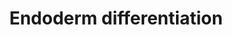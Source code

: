---
annotations:
- id: PW:0000004
  parent: regulatory pathway
  type: Pathway Ontology
  value: regulatory pathway
authors:
- Mkutmon
- Susan
- Eweitz
description: 'Model depicting endoderm specification based on the literature and highly
  enriched gene expression profiles via comparison across dozens of independent induced
  and embryonic pluripotent stem cell lines, following differentiation to multiple
  lineages (ectoderm, mesoderm, endoderm, embryoid body). The underlying genomic data
  can be obtained from:  https://www.synapse.org/#!Synapse:syn1773109'
last-edited: 2021-05-21
organisms:
- Bos taurus
redirect_from:
- /index.php/Pathway:WP3240
- /instance/WP3240
revision: null
schema-jsonld:
- '@context': https://schema.org/
  '@id': https://wikipathways.github.io/pathways/WP3240.html
  '@type': Dataset
  creator:
    '@type': Organization
    name: WikiPathways
  description: 'Model depicting endoderm specification based on the literature and
    highly enriched gene expression profiles via comparison across dozens of independent
    induced and embryonic pluripotent stem cell lines, following differentiation to
    multiple lineages (ectoderm, mesoderm, endoderm, embryoid body). The underlying
    genomic data can be obtained from:  https://www.synapse.org/#!Synapse:syn1773109'
  keywords:
  - ACACA
  - AEBP2
  - AHDC1
  - APC
  - APP
  - ASCC3
  - ATP8B2
  - BCORL1
  - BMP7
  - BMPR-IA
  - BPTF
  - BTAF1
  - C11orf30
  - C1QBP
  - CAND1
  - CDC73
  - CDYL
  - CEBPZ
  - CEP250
  - CER1
  - CRTC1
  - CTBP2
  - CTNNB1
  - CTR9
  - CUL4B
  - DAB2
  - DDAH1
  - DIP2A
  - DKK1
  - DNMT3B
  - DUSP2
  - DUSP4
  - DUSP5
  - ELAVL1
  - ELK4
  - ELP4
  - EOMES
  - EPB41L5
  - EXT1
  - EZH2
  - FOXA1
  - FOXA2
  - FOXH1
  - FOXN3
  - FOXO1
  - GATA4
  - GATA6
  - GDF3
  - GLI2
  - GR-A
  - GRHL2
  - HHEX
  - HNF1B
  - HOXA1
  - HOXC11
  - HPRT1
  - JARID2
  - KDM4A
  - LAMC1
  - LEF1
  - LEO1
  - LHX1
  - LRPPRC
  - MAD2L2
  - MAP2K3
  - MBTD1
  - MIR132
  - MIR373
  - MIR653
  - MIXL1
  - MTF2
  - NAA15
  - NABP2
  - NANOG
  - NCAPG2
  - NKX2-1
  - NLK
  - NME1
  - NODAL
  - NOG
  - NOTCH1
  - ONECUT1
  - OTX2
  - PABPC1
  - PAF1
  - PARP8
  - PAX3
  - PAX9
  - PBX1
  - PBX3
  - PHF6
  - PIAS1
  - PLCH1
  - POU5F1
  - PRDM14
  - PTHLH
  - RAB38
  - RARG
  - RFX7
  - RGS10
  - RTF1
  - SCHIP1
  - SESN1
  - SFMBT1
  - SFRP1
  - SIAH2
  - SLC2A12
  - SMAD2
  - SMAD3
  - SMAD4
  - SOX17
  - SOX2
  - SOX21
  - SOX7
  - SP4
  - STAT1
  - TAF4B
  - TAF5
  - TBX21
  - TCEAL2
  - TCF4
  - TCF7
  - TCF7L1
  - TET1
  - TGFB1
  - TNRC6C
  - TOX
  - TOX3
  - TRERF1
  - TRIM5
  - TRIM71
  - UBR5
  - VAV3
  - WDFY2
  - WDHD1
  - WNT3
  - WNT8A
  - WWC1
  - ZBTB17
  - ZFHX4
  - ZIC3
  - ZIC5
  - ZNF281
  - ZNF462
  - bta-mir-141
  - bta-mir-375
  license: CC0
  name: Endoderm differentiation
seo: CreativeWork
title: Endoderm differentiation
wpid: WP3240
---